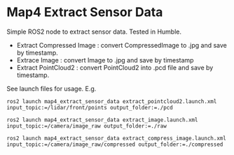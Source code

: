 # Map4 Extract Sensor Data

Simple ROS2 node to extract sensor data. Tested in Humble.

* Extract Compressed Image : convert CompressedImage to .jpg and save by timestamp.
* Extrace Image : convert Image to .jpg and save by timestamp
* Extract PointCloud2 : convert PointCloud2 into .pcd file and save by timestamp. 

See launch files for usage. E.g.

```
ros2 launch map4_extract_sensor_data extract_pointcloud2.launch.xml input_topic:=/lidar/front/points output_folder:=./pcd
```

```
ros2 launch map4_extract_sensor_data extract_image.launch.xml input_topic:=/camera/image_raw output_folder:=./raw
```

```
ros2 launch map4_extract_sensor_data extract_compress_image.launch.xml input_topic:=/camera/image_raw/compressed output_folder:=./compressed

```